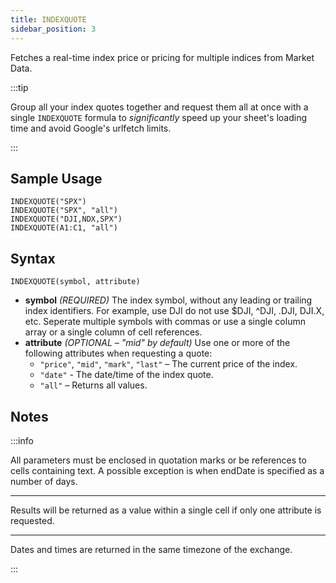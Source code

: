```yaml
---
title: INDEXQUOTE
sidebar_position: 3
---
```


Fetches a real-time index price or pricing for multiple indices from Market Data.

:::tip

Group all your index quotes together and request them all at once with a single ```INDEXQUOTE``` formula to _significantly_ speed up your sheet's loading time and avoid Google's urlfetch limits.

:::

## Sample Usage

    INDEXQUOTE("SPX")
    INDEXQUOTE("SPX", "all")
    INDEXQUOTE("DJI,NDX,SPX")
    INDEXQUOTE(A1:C1, "all")

## Syntax

    INDEXQUOTE(symbol, attribute)

- **symbol** _(REQUIRED)_ The index symbol, without any leading or trailing index identifiers. For example, use DJI do not use $DJI, ^DJI, .DJI, DJI.X, etc. Seperate multiple symbols with commas or use a single column array or a single column of cell references.
- **attribute** _(OPTIONAL – "mid" by default)_ Use one or more of the following attributes when requesting a quote:
    - `"price"`, `"mid"`, `"mark"`, `"last"` – The current price of the index.
    - `"date"` - The date/time of the index quote.
    - `"all"` – Returns all values.

## Notes

:::info

All parameters must be enclosed in quotation marks or be references to cells containing text. A possible exception is when endDate is specified as a number of days.

---

Results will be returned as a value within a single cell if only one attribute is requested.

---

Dates and times are returned in the same timezone of the exchange.

:::
